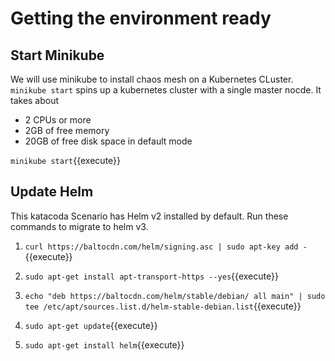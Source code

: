 # Getting the environment ready 

## Start Minikube

 We will use minikube to install chaos mesh on a Kubernetes CLuster.
 `minikube start` spins up a kubernetes cluster with a single master nocde.
 It takes about 
 - 2 CPUs or more
 - 2GB of free memory
 - 20GB of free disk space
 in default mode

 `minikube start`{{execute}}
 
## Update Helm

This katacoda Scenario has Helm v2 installed by default. Run these commands to migrate to helm v3.

 1. `curl https://baltocdn.com/helm/signing.asc | sudo apt-key add -`{{execute}}


 2. `sudo apt-get install apt-transport-https --yes`{{execute}}

 3. `echo "deb https://baltocdn.com/helm/stable/debian/ all main" | sudo tee /etc/apt/sources.list.d/helm-stable-debian.list`{{execute}}

 4. `sudo apt-get update`{{execute}}

 5. `sudo apt-get install helm`{{execute}}
